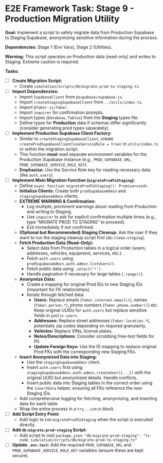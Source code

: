 # E2E Framework Task: Stage 9 - Production Migration Utility

**Goal:** Implement a script to safely migrate data from Production Supabase to Staging Supabase, anonymizing sensitive information during the process.
                            
**Dependencies:** Stage 1 (Env Vars), Stage 2 (Utilities).

**Warning:** This script operates on Production data (read-only) and writes to Staging. Extreme caution is required.

**Tasks:**

-   [ ] **Create Migration Script:**
    -   Create `simulation/scripts/db/migrate-prod-to-staging.ts`.
-   [ ] **Import Dependencies:**
    -   Import `SupabaseClient` from `@supabase/supabase-js`.
    *   Import `createStagingSupabaseClient` from `../utils/index.ts`.
    *   Import `@faker-js/faker`.
    *   Import `inquirer` for confirmation prompts.
    *   Import types (`Database`, `Tables`) from the **Staging** types file.
    *   Define types for **Production** data if schemas differ significantly (consider generating prod types separately).
-   [ ] **Implement Production Supabase Client Factory:**
    -   Similar to `createStagingSupabaseClient`, create `createProdSupabaseClient(useServiceRole = true)` in `utils/index.ts` or within the migration script.
    -   This function **must** read separate environment variables for the Production Supabase instance (e.g., `PROD_SUPABASE_URL`, `PROD_SUPABASE_SERVICE_ROLE_KEY`).
    -   **Emphasize:** Use the Service Role key for reading necessary data (like `auth.users`).
-   [ ] **Implement Main Migration Function (`migrateProdToStaging`):**
    -   Define `async function migrateProdToStaging(): Promise<void>`.
    -   **Initialize Clients:** Create both `prodSupabaseAdmin` and `stagingSupabaseAdmin` clients.
    -   **EXTREME WARNING & Confirmation:**
        -   Log multiple, prominent warnings about reading from Production and writing to Staging.
        -   Use `inquirer` to ask for explicit confirmation multiple times (e.g., type "MIGRATE PROD TO STAGING" to proceed).
        -   Exit immediately if not confirmed.
    -   **(Optional but Recommended) Staging Cleanup:** Ask the user if they want to run the staging cleanup script first (`db:clean:staging`).
    -   **Fetch Production Data (Read-Only):**
        -   Select data from Production tables in a logical order (users, addresses, vehicles, equipment, services, etc.).
        -   Fetch `auth.users` using `prodSupabaseAdmin.auth.admin.listUsers()`.
        -   Fetch public data using `.select('*')`.
        -   Handle pagination if necessary for large tables (`.range()`).
    -   **Anonymize Data:**
        -   Create a mapping for original Prod IDs to new Staging IDs (important for FK relationships).
        -   Iterate through fetched data:
            *   **Users:** Replace emails (`faker.internet.email()`), names (`faker.person.*`), phone numbers (`faker.phone.number()`) etc. Keep original UUIDs for `auth.users` but replace sensitive fields in `public.users`.
            *   **Addresses:** Replace street addresses (`faker.location.*`), potentially zip codes depending on required granularity.
            *   **Vehicles:** Replace VINs, license plates.
            *   **Notes/Descriptions:** Consider scrubbing free-text fields for PII.
            *   **Update Foreign Keys:** Use the ID mapping to replace original Prod FKs with the corresponding new Staging FKs.
    -   **Insert Anonymized Data into Staging:**
        -   Use the `stagingSupabaseAdmin` client.
        -   Insert `auth.users` first using `stagingSupabaseAdmin.auth.admin.createUser({...})` with the original UUID but anonymized details. Handle conflicts.
        -   Insert public data into Staging tables in the correct order using the `insertData` helper, ensuring all FKs reference the *new* Staging IDs.
    -   Add comprehensive logging for fetching, anonymizing, and inserting data for each table.
    -   Wrap the entire process in a `try...catch` block.
-   [ ] **Add Script Entry Point:**
    -   Add logic to run `migrateProdToStaging` when the script is executed directly.
-   [ ] **Add `db:migrate:prod-staging` Script:**
    -   Add script to root `package.json`: `"db:migrate:prod-staging": "ts-node simulation/scripts/db/migrate-prod-to-staging.ts"`
-   [ ] **Update `.env.test`:** Add the required `PROD_SUPABASE_URL` and `PROD_SUPABASE_SERVICE_ROLE_KEY` variables (ensure these are kept secure). 